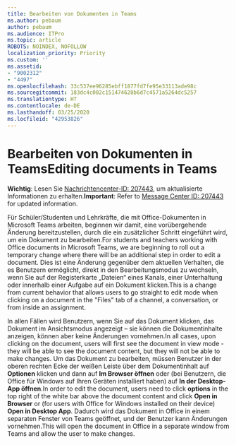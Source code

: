 ```yaml
---
title: Bearbeiten von Dokumenten in Teams
ms.author: pebaum
author: pebaum
ms.audience: ITPro
ms.topic: article
ROBOTS: NOINDEX, NOFOLLOW
localization_priority: Priority
ms.custom: ''
ms.assetid:
- "9002312"
- "4497"
ms.openlocfilehash: 33c537ee96285ebff1877fd7fe95e33113ade98c
ms.sourcegitcommit: 183dc4c002c151474628b6d7c4571a5264dc5257
ms.translationtype: HT
ms.contentlocale: de-DE
ms.lasthandoff: 03/25/2020
ms.locfileid: "42953826"
---
```

# <a name="editing-documents-in-teams"></a><span data-ttu-id="2dad8-102">Bearbeiten von Dokumenten in Teams</span><span class="sxs-lookup"><span data-stu-id="2dad8-102">Editing documents in Teams</span></span>

<span data-ttu-id="2dad8-103">**Wichtig**: Lesen Sie [Nachrichtencenter-ID: 207443](https://admin.microsoft.com/Adminportal/Home?source=applauncher#MessageCenter?id=MC207443), um aktualisierte Informationen zu erhalten.</span><span class="sxs-lookup"><span data-stu-id="2dad8-103">**Important**: Refer to [Message Center ID: 207443](https://admin.microsoft.com/Adminportal/Home?source=applauncher#MessageCenter?id=MC207443) for updated information.</span></span> 

<span data-ttu-id="2dad8-104">Für Schüler/Studenten und Lehrkräfte, die mit Office-Dokumenten in Microsoft Teams arbeiten, beginnen wir damit, eine vorübergehende Änderung bereitzustellen, durch die ein zusätzlicher Schritt eingeführt wird, um ein Dokument zu bearbeiten.</span><span class="sxs-lookup"><span data-stu-id="2dad8-104">For students and teachers working with Office documents in Microsoft Teams, we are beginning to roll out a temporary change where there will be an additional step in order to edit a document.</span></span> <span data-ttu-id="2dad8-105">Dies ist eine Änderung gegenüber dem aktuellen Verhalten, die es Benutzern ermöglicht, direkt in den Bearbeitungsmodus zu wechseln, wenn Sie auf der Registerkarte „Dateien“ eines Kanals, einer Unterhaltung oder innerhalb einer Aufgabe auf ein Dokument klicken.</span><span class="sxs-lookup"><span data-stu-id="2dad8-105">This is a change from current behavior that allows users to go straight to edit mode when clicking on a document in the "Files" tab of a channel, a conversation, or from inside an assignment.</span></span>

<span data-ttu-id="2dad8-106">In allen Fällen wird Benutzern, wenn Sie auf das Dokument klicken, das Dokument im Ansichtsmodus angezeigt – sie können die Dokumentinhalte anzeigen, können aber keine Änderungen vornehmen.</span><span class="sxs-lookup"><span data-stu-id="2dad8-106">In all cases, upon clicking on the document, users will first see the document in view mode - they will be able to see the document content, but they will not be able to make changes.</span></span> <span data-ttu-id="2dad8-107">Um das Dokument zu bearbeiten, müssen Benutzer in der oberen rechten Ecke der weißen Leiste über dem Dokumentinhalt auf **Optionen** klicken und dann auf **Im Browser öffnen** oder (bei Benutzern, die Office für Windows auf Ihren Geräten installiert haben) auf **In der Desktop-App öffnen**.</span><span class="sxs-lookup"><span data-stu-id="2dad8-107">In order to edit the document, users need to click **options** in the top right of the white bar above the document content and click **Open in Browser** or (for users with Office for Windows installed on their device) **Open in Desktop App**.</span></span> <span data-ttu-id="2dad8-108">Dadurch wird das Dokument in Office in einem separaten Fenster von Teams geöffnet, und der Benutzer kann Änderungen vornehmen.</span><span class="sxs-lookup"><span data-stu-id="2dad8-108">This will open the document in Office in a separate window from Teams and allow the user to make changes.</span></span>
